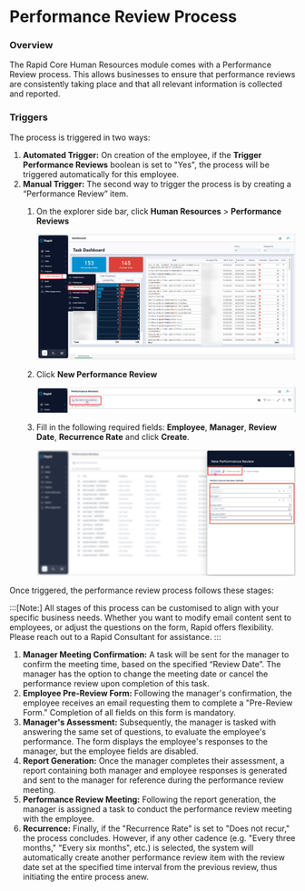 # Performance Review Process

### Overview

The Rapid Core Human Resources module comes with a Performance Review process. This allows businesses to ensure that performance reviews are consistently taking place and that all relevant information is collected and reported.

### Triggers

The process is triggered in two ways:

1. **Automated Trigger:** On creation of the employee, if the **Trigger Performance Reviews** boolean is set to "Yes", the process will be triggered automatically for this employee.
2. **Manual Trigger:** The second way to trigger the process is by creating a “Performance Review” item. 
    1. On the explorer side bar, click **Human Resources** &gt; **Performance Reviews**

        ![A screenshot that shows how to navigate Performance Review using the sidebar](<Side bar navigate to performance review.png>)

    2. Click **New Performance Review** 

        ![A screenshot that depicts how to create a new performance review](<create new performance review button.png>)

    3. Fill in the following required fields: **Employee**, **Manager**, **Review Date**, **Recurrence Rate** and click **Create**.  

        ![A screenshot that shows the Performance Review create screen](<performance review create screen.png>)

Once triggered, the performance review process follows these stages:

:::[Note:] All stages of this process can be customised to align with your specific business needs. Whether you want to modify email content sent to employees, or adjust the questions on the form, Rapid offers flexibility. Please reach out to a Rapid Consultant for assistance.
:::

1. **Manager Meeting Confirmation:** A task will be sent for the manager to confirm the meeting time, based on the specified “Review Date”. The manager has the option to change the meeting date or cancel the performance review upon completion of this task.
2. **Employee Pre-Review Form:** Following the manager's confirmation, the employee receives an email requesting them to complete a "Pre-Review Form." Completion of all fields on this form is mandatory.
3. **Manager's Assessment:** Subsequently, the manager is tasked with answering the same set of questions, to evaluate the employee's performance. The form displays the employee's responses to the manager, but the employee fields are disabled.
4. **Report Generation:** Once the manager completes their assessment, a report containing both manager and employee responses is generated and sent to the manager for reference during the performance review meeting.
5. **Performance Review Meeting:** Following the report generation, the manager is assigned a task to conduct the performance review meeting with the employee.
6. **Recurrence:** Finally, if the "Recurrence Rate" is set to "Does not recur," the process concludes. However, if any other cadence (e.g. "Every three months," "Every six months", etc.) is selected, the system will automatically create another performance review item with the review date set at the specified time interval from the previous review, thus initiating the entire process anew.